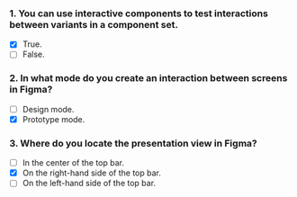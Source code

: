 ### 1. You can use interactive components to test interactions between variants in a component set.

- [x] True.
- [ ] False.

### 2. In what mode do you create an interaction between screens in Figma?

- [ ] Design mode.
- [x] Prototype mode.

### 3. Where do you locate the presentation view in Figma?

- [ ] In the center of the top bar.
- [x] On the right-hand side of the top bar.
- [ ] On the left-hand side of the top bar.

